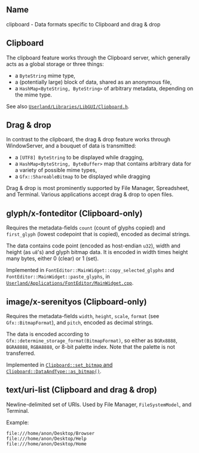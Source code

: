 ## Name

clipboard - Data formats specific to Clipboard and drag & drop

## Clipboard

The clipboard feature works through the Clipboard server, which generally acts as a global storage or three things:
- a `ByteString` mime type,
- a (potentially large) block of data, shared as an anonymous file,
- a `HashMap<ByteString, ByteString>` of arbitrary metadata, depending on the mime type.

See also [`Userland/Libraries/LibGUI/Clipboard.h`](../../../../../Userland/Libraries/LibGUI/Clipboard.h).

## Drag & drop

In contrast to the clipboard, the drag & drop feature works through WindowServer, and a bouquet of data is transmitted:
- a `[UTF8] ByteString` to be displayed while dragging,
- a `HashMap<ByteString, ByteBuffer>` map that contains arbitrary data for a variety of possible mime types,
- a `Gfx::ShareableBitmap` to be displayed while dragging

Drag & drop is most prominently supported by File Manager, Spreadsheet, and Terminal.
Various applications accept drag & drop to open files.

## glyph/x-fonteditor (Clipboard-only)

Requires the metadata-fields `count` (count of glyphs copied) and `first_glyph` (lowest codepoint that is copied), encoded as decimal strings.

The data contains code point (encoded as host-endian `u32`), width and height (as `u8`'s) and glyph bitmap data. It is encoded in width times height many bytes, either 0 (clear) or 1 (set).

Implemented in `FontEditor::MainWidget::copy_selected_glyphs` and `FontEditor::MainWidget::paste_glyphs`, in [`Userland/Applications/FontEditor/MainWidget.cpp`](../../../../../Userland/Applications/FontEditor/MainWidget.cpp).

## image/x-serenityos (Clipboard-only)

Requires the metadata-fields `width`, `height`, `scale`, `format` (see `Gfx::BitmapFormat`), and `pitch`, encoded as decimal strings.

The data is encoded according to `Gfx::determine_storage_format(BitmapFormat)`, so either as
`BGRx8888`, `BGRA8888`, `RGBA8888`, or 8-bit palette index. Note that the palette is not transferred.

Implemented in [`Clipboard::set_bitmap` and `Clipboard::DataAndType::as_bitmap()`](../../../../../Userland/Libraries/LibGUI/Clipboard.cpp).

## text/uri-list (Clipboard and drag & drop)

Newline-delimited set of URIs. Used by File Manager, `FileSystemModel`, and Terminal.

Example:

```
file:///home/anon/Desktop/Browser
file:///home/anon/Desktop/Help
file:///home/anon/Desktop/Home
```
